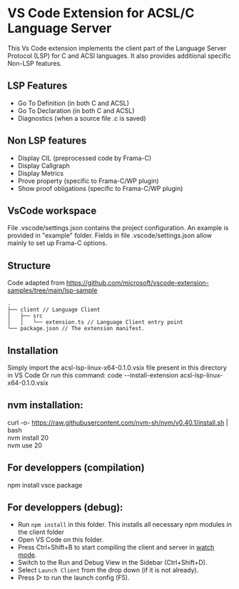 # VS Code Extension for ACSL/C Language Server

This Vs Code extension implements the client part of the Language Server Protocol (LSP) for C and ACSl languages.
It also provides additional specific Non-LSP features.

## LSP Features

- Go To Definition (in both C and ACSL)
- Go To Declaration (in both C and ACSL)
- Diagnostics (when a source file .c is saved)

## Non LSP features

- Display CIL (preprocessed code by Frama-C)
- Display Callgraph
- Display Metrics 
- Prove property (specific to Frama-C/WP plugin)
- Show proof obligations (specific to Frama-C/WP plugin)

## VsCode workspace
File .vscode/settings.json contains the project configuration.
An example is provided in "example" folder.
Fields in file .vscode/settings.json allow mainly to set up Frama-C options.

## Structure
Code adapted from https://github.com/microsoft/vscode-extension-samples/tree/main/lsp-sample

```
.
├── client // Language Client
│   ├── src
│   │   └── extension.ts // Language Client entry point
└── package.json // The extension manifest.
```

## Installation 
Simply import the acsl-lsp-linux-x64-0.1.0.vsix file present in this directory in VS Code
Or run this command: code --install-extension acsl-lsp-linux-x64-0.1.0.vsix


## nvm installation:
curl -o- https://raw.githubusercontent.com/nvm-sh/nvm/v0.40.1/install.sh | bash  
nvm install 20  
nvm use 20  

## For developpers (compilation)
npm install
vsce package

## For developpers (debug):
- Run `npm install` in this folder. This installs all necessary npm modules in the client folder
- Open VS Code on this folder.
- Press Ctrl+Shift+B to start compiling the client and server in [watch mode](https://code.visualstudio.com/docs/editor/tasks#:~:text=The%20first%20entry%20executes,the%20HelloWorld.js%20file.).
- Switch to the Run and Debug View in the Sidebar (Ctrl+Shift+D).
- Select `Launch Client` from the drop down (if it is not already).
- Press ▷ to run the launch config (F5).